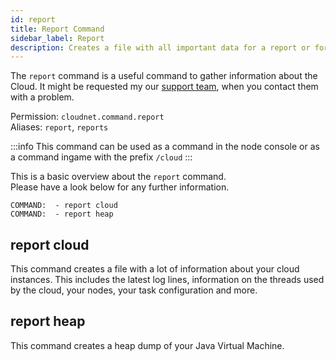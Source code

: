 ```yaml
---
id: report
title: Report Command
sidebar_label: Report
description: Creates a file with all important data for a report or for develop modules for CloudNet.
---
```


The `report` command is a useful command to gather information about the Cloud.
It might be requested my our [support team](../index.md#support), when you contact them with a problem.

Permission: `cloudnet.command.report`  
Aliases: `report`, `reports`

:::info
This command can be used as a command in the node console or as a command ingame with the prefix `/cloud`
:::

This is a basic overview about the `report` command.  
Please have a look below for any further information.
```
COMMAND:  - report cloud
COMMAND:  - report heap
```

## report cloud
This command creates a file with a lot of information about your cloud instances.
This includes the latest log lines, information on the threads used by the cloud, your nodes, your task configuration and more.  

## report heap
This command creates a heap dump of your Java Virtual Machine.